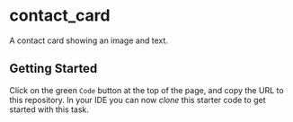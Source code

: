 # contact_card

A contact card showing an image and text.

## Getting Started

Click on the green `Code` button at the top of the page, and copy the URL to this repository.  In your IDE you can now *clone* this starter code to get started with this task.
